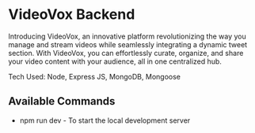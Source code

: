 # VideoVox Backend

Introducing VideoVox, an innovative platform revolutionizing the way you manage and stream videos while seamlessly integrating a dynamic tweet section. With VideoVox, you can effortlessly curate, organize, and share your video content with your audience, all in one centralized hub.

Tech Used: Node, Express JS, MongoDB, Mongoose

## Available Commands
- npm run dev - To start the local development server